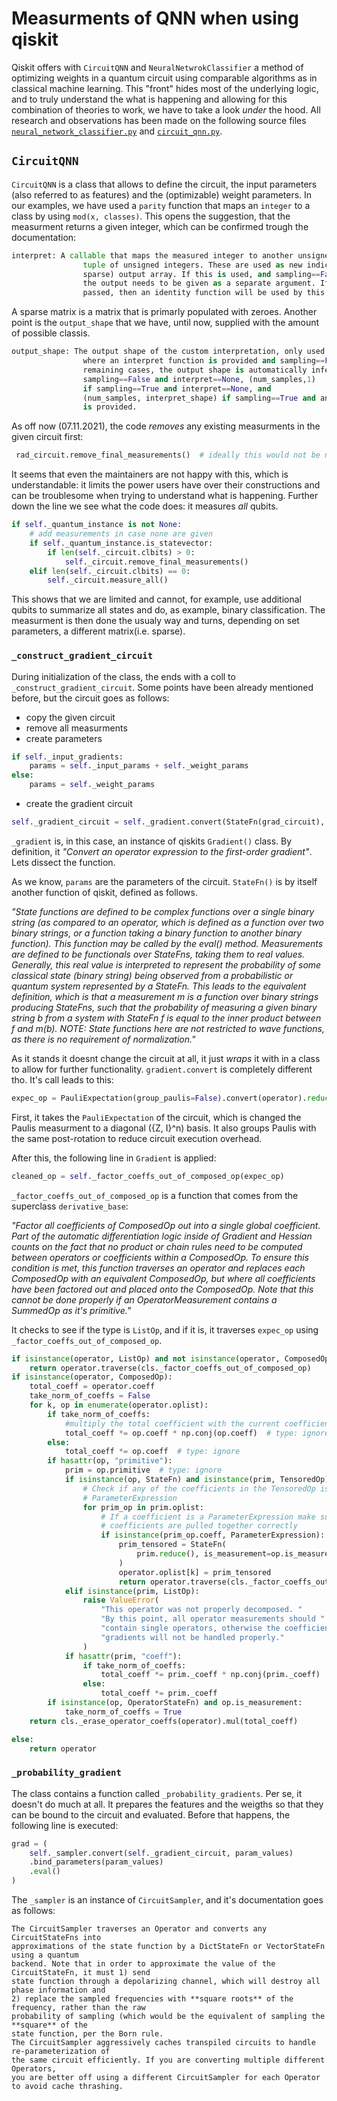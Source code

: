# Measurments of QNN when using qiskit

Qiskit offers with `CircuitQNN` and `NeuralNetwrokClassifier` a method of optimizing weights in a quantum circuit using comparable algorithms as in classical machine learning. This "front" hides most of the underlying logic, and to truly understand the what is happening and allowing for this combination of theories to work, we have to take a look _under_ the hood. All research and observations has been made on the following source files [`neural_network_classifier.py`](https://github.com/Qiskit/qiskit-machine-learning/blob/main/qiskit_machine_learning/algorithms/classifiers/neural_network_classifier.py) and [`circuit_qnn.py`](https://github.com/Qiskit/qiskit-machine-learning/blob/main/qiskit_machine_learning/neural_networks/circuit_qnn.py).

## `CircuitQNN`

`CircuitQNN` is a class that allows to define the circuit, the input parameters (also referred to as features) and the (optimizable) weight parameters. In our examples, we have used a  `parity` function that maps an `integer` to a class by using `mod(x, classes)`. This opens the suggestion, that the measurment returns a given integer, which can be confirmed trough the documentation:

```py
interpret: A callable that maps the measured integer to another unsigned integer or
                tuple of unsigned integers. These are used as new indices for the (potentially
                sparse) output array. If this is used, and sampling==False, the output shape of
                the output needs to be given as a separate argument. If no interpret function is
                passed, then an identity function will be used by this neural network.
```

A sparse matrix is a matrix that is primarly populated with zeroes. Another point is the `output_shape` that we have, until now, supplied with the amount of possible classis.

```py
output_shape: The output shape of the custom interpretation, only used in the case
                where an interpret function is provided and sampling==False. Note that in the
                remaining cases, the output shape is automatically inferred by: 2^num_qubits if
                sampling==False and interpret==None, (num_samples,1)
                if sampling==True and interpret==None, and
                (num_samples, interpret_shape) if sampling==True and an interpret function
                is provided.
```

As off now (07.11.2021), the code _removes_ any existing measurments in the given circuit first:


```py
 rad_circuit.remove_final_measurements()  # ideally this would not be necessary
```

It seems that even the maintainers are not happy with this, which is understandable: it limits the power users have over their constructions and can be troublesome when trying to understand what is happening. Further down the line we see what the code does: it measures _all_ qubits.

```py
if self._quantum_instance is not None:
    # add measurements in case none are given
    if self._quantum_instance.is_statevector:
        if len(self._circuit.clbits) > 0:
            self._circuit.remove_final_measurements()
    elif len(self._circuit.clbits) == 0:
        self._circuit.measure_all()
```

This shows that we are limited and cannot, for example, use additional qubits to summarize all states and do, as example, binary classification. The measurment is then done the usualy way and turns, depending on set parameters, a different matrix(i.e. sparse).

### `_construct_gradient_circuit`

During initialization of the class, the ends with a coll to `_construct_gradient_circuit`. Some points have been already mentioned before, but the circuit goes as follows:

- copy the given circuit
- remove all measurments
- create parameters
```py
if self._input_gradients:
    params = self._input_params + self._weight_params
else:
    params = self._weight_params
``` 
- create the gradient circuit
```py
self._gradient_circuit = self._gradient.convert(StateFn(grad_circuit), params)
```

`_gradient` is, in this case, an instance of qiskits `Gradient()` class. By definition, it _"Convert an operator expression to the first-order gradient"_. Lets dissect the function.

As we know, `params` are the parameters of the circuit. `StateFn()` is by itself another function of qiskit, defined as follows.

_"State functions are defined to be complex functions over a single binary string (as
    compared to an operator, which is defined as a function over two binary strings, or a
    function taking a binary function to another binary function). This function may be
    called by the eval() method.
    Measurements are defined to be functionals over StateFns, taking them to real values.
    Generally, this real value is interpreted to represent the probability of some classical
    state (binary string) being observed from a probabilistic or quantum system represented
    by a StateFn. This leads to the equivalent definition, which is that a measurement m is
    a function over binary strings producing StateFns, such that the probability of measuring
    a given binary string b from a system with StateFn f is equal to the inner
    product between f and m(b).
    NOTE: State functions here are not restricted to wave functions, as there is
    no requirement of normalization."_

As it stands it doesnt change the circuit at all, it just _wraps_ it with in a class to allow for further functionality. `gradient.convert` is completely different tho. It's call leads to this:

```py
expec_op = PauliExpectation(group_paulis=False).convert(operator).reduce()
```

First, it takes the `PauliExpectation` of the circuit, which is changed the Paulis measurment to a diagonal ({Z, I}^n) basis. It also groups Paulis with the same post-rotation to reduce circuit execution overhead.

After this, the following line in `Gradient` is applied:

```py
cleaned_op = self._factor_coeffs_out_of_composed_op(expec_op)
```

`_factor_coeffs_out_of_composed_op` is a function that comes from the superclass `derivative_base`:

_"Factor all coefficients of ComposedOp out into a single global coefficient.
        Part of the automatic differentiation logic inside of Gradient and Hessian
        counts on the fact that no product or chain rules need to be computed between
        operators or coefficients within a ComposedOp. To ensure this condition is met,
        this function traverses an operator and replaces each ComposedOp with an equivalent
        ComposedOp, but where all coefficients have been factored out and placed onto the
        ComposedOp. Note that this cannot be done properly if an OperatorMeasurement contains
        a SummedOp as it's primitive."_

It checks to see if the type is `ListOp`, and if it is, it traverses `expec_op` using `_factor_coeffs_out_of_composed_op`.

```py
if isinstance(operator, ListOp) and not isinstance(operator, ComposedOp):
    return operator.traverse(cls._factor_coeffs_out_of_composed_op)
if isinstance(operator, ComposedOp):
    total_coeff = operator.coeff
    take_norm_of_coeffs = False
    for k, op in enumerate(operator.oplist):
        if take_norm_of_coeffs:
            #multiply the total coefficient with the current coefficient and its conjugated form
            total_coeff *= op.coeff * np.conj(op.coeff)  # type: ignore
        else:
            total_coeff *= op.coeff  # type: ignore
        if hasattr(op, "primitive"):
            prim = op.primitive  # type: ignore
            if isinstance(op, StateFn) and isinstance(prim, TensoredOp):
                # Check if any of the coefficients in the TensoredOp is a
                # ParameterExpression
                for prim_op in prim.oplist:
                    # If a coefficient is a ParameterExpression make sure that the
                    # coefficients are pulled together correctly
                    if isinstance(prim_op.coeff, ParameterExpression):
                        prim_tensored = StateFn(
                            prim.reduce(), is_measurement=op.is_measurement, coeff=op.coeff
                        )
                        operator.oplist[k] = prim_tensored
                        return operator.traverse(cls._factor_coeffs_out_of_composed_op)
            elif isinstance(prim, ListOp):
                raise ValueError(
                    "This operator was not properly decomposed. "
                    "By this point, all operator measurements should "
                    "contain single operators, otherwise the coefficient "
                    "gradients will not be handled properly."
                )
            if hasattr(prim, "coeff"):
                if take_norm_of_coeffs:
                    total_coeff *= prim._coeff * np.conj(prim._coeff)
                else:
                    total_coeff *= prim._coeff
        if isinstance(op, OperatorStateFn) and op.is_measurement:
            take_norm_of_coeffs = True
    return cls._erase_operator_coeffs(operator).mul(total_coeff)

else:
    return operator
```





### `_probability_gradient`

The class contains a function called `_probability_gradients`. Per se, it doesn't do much at all. It prepares the features and the weigths so that they can be bound to the circuit and evaluated. Before that happens, the following line is executed:

```py
grad = (
    self._sampler.convert(self._gradient_circuit, param_values)
    .bind_parameters(param_values)
    .eval()
)
```

The `_sampler` is an instance of `CircuitSampler`, and it's documentation goes as follows:

```
The CircuitSampler traverses an Operator and converts any CircuitStateFns into
approximations of the state function by a DictStateFn or VectorStateFn using a quantum
backend. Note that in order to approximate the value of the CircuitStateFn, it must 1) send
state function through a depolarizing channel, which will destroy all phase information and
2) replace the sampled frequencies with **square roots** of the frequency, rather than the raw
probability of sampling (which would be the equivalent of sampling the **square** of the
state function, per the Born rule.
The CircuitSampler aggressively caches transpiled circuits to handle re-parameterization of
the same circuit efficiently. If you are converting multiple different Operators,
you are better off using a different CircuitSampler for each Operator to avoid cache thrashing.
```